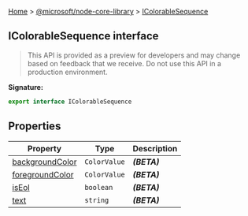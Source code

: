 [Home](./index) &gt; [@microsoft/node-core-library](./node-core-library.md) &gt; [IColorableSequence](./node-core-library.icolorablesequence.md)

## IColorableSequence interface

> This API is provided as a preview for developers and may change based on feedback that we receive. Do not use this API in a production environment.
> 


<b>Signature:</b>

```typescript
export interface IColorableSequence 
```

## Properties

|  Property | Type | Description |
|  --- | --- | --- |
|  [backgroundColor](./node-core-library.icolorablesequence.backgroundcolor.md) | `ColorValue` | <b><i>(BETA)</i></b> |
|  [foregroundColor](./node-core-library.icolorablesequence.foregroundcolor.md) | `ColorValue` | <b><i>(BETA)</i></b> |
|  [isEol](./node-core-library.icolorablesequence.iseol.md) | `boolean` | <b><i>(BETA)</i></b> |
|  [text](./node-core-library.icolorablesequence.text.md) | `string` | <b><i>(BETA)</i></b> |

